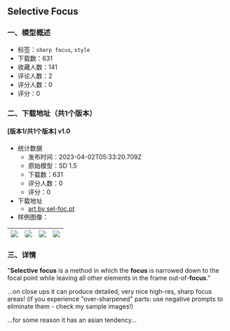 ## Selective Focus
### 一、模型概述

- 标签：`sharp focus`, `style`
- 下载数：631
- 收藏人数：141
- 评论人数：2
- 评分人数：0
- 评分：0

### 二、下载地址（共1个版本）

#### [版本1/共1个版本] v1.0

- 统计数据
  - 发布时间：2023-04-02T05:33:20.709Z
  - 原始模型：SD 1.5
  - 下载数：631
  - 评分人数：0
  - 评分：0
- 下载地址
  - [art by sel-foc.pt](https://civitai.com/api/download/models/33453)
- 样例图像：

| <img src="https://image.civitai.com/xG1nkqKTMzGDvpLrqFT7WA/93b2cd88-9cb7-4c10-4a8c-719cf54fef00/width=450/381435.jpeg" /> | <img src="https://image.civitai.com/xG1nkqKTMzGDvpLrqFT7WA/167cd621-7cd8-4717-3cc9-06f2526b2a00/width=450/381452.jpeg" /> | <img src="https://image.civitai.com/xG1nkqKTMzGDvpLrqFT7WA/bd2e1cc8-bb55-4036-9719-4fa453e3c700/width=450/381451.jpeg" /> | <img src="https://image.civitai.com/xG1nkqKTMzGDvpLrqFT7WA/ebd4befa-dab4-4530-e4b9-4a6a6a84c100/width=450/381450.jpeg" /> |
| ---- | ---- | ---- | ---- |


### 三、详情
<p>"<strong>Selective</strong> <strong>focus</strong> is a method in which the <strong>focus</strong> is narrowed down to the focal point while leaving all other elements in the frame out-of-<strong>focus</strong>."</p><p>...on close ups it can produce detailed, very nice high-res, sharp focus areas! (if you experience "over-sharpened" parts: use negative prompts to eliminate them - check my sample images!)</p><p>...for some reason it has an asian tendency...</p>